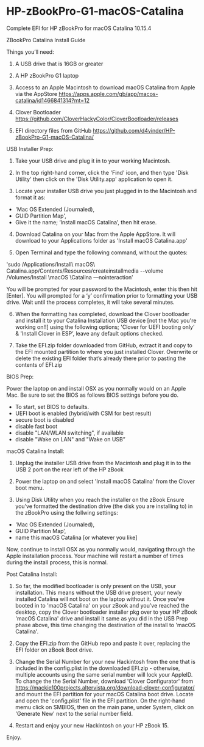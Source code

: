 # HP-zBookPro-G1-macOS-Catalina
Complete EFI for HP zBookPro for macOS Catalina 10.15.4

ZBookPro Catalina Install Guide

Things you’ll need:

1. A USB drive that is 16GB or greater

2. A HP zBookPro G1 laptop

3. Access to an Apple Macintosh to download macOS Catalina from Apple via the AppStore https://apps.apple.com/gb/app/macos-catalina/id1466841314?mt=12

4. Clover Bootloader https://github.com/CloverHackyColor/CloverBootloader/releases

5. EFI directory files from GitHub https://github.com/d4vinder/HP-zBookPro-G1-macOS-Catalina/

USB Installer Prep: 
1. Take your USB drive and plug it in to your working Macintosh.

2. In the top right-hand corner, click the 'Find' icon, and then type 'Disk Utility' then click on the 'Disk Utility.app' application to open it. 

3. Locate your installer USB drive you just plugged in to the Macintosh and format it as:
- 'Mac OS Extended (Journaled), 
- GUID Partition Map',
- Give it the name; ‘Install macOS Catalina’, then hit erase.

4. Download Catalina on your Mac from the Apple AppStore. It will download to your Applications folder as 'Install macOS Catalina.app'

5. Open Terminal and type the following command, without the quotes:

'sudo /Applications/Install\ macOS\ Catalina.app/Contents/Resources/createinstallmedia --volume /Volumes/Install \macOS \Catalina —nointeraction’

You will be prompted for your password to the Macintosh, enter this then hit [Enter]. You will prompted for a ‘y’ confirmation prior to formatting your USB drive. Wait until the process completes, it will take several minutes.
 
6. When the formatting has completed, download the Clover bootloader and install it to your Catalina Installation USB device [not the Mac you're working on!!] using the following options; 'Clover for UEFI booting only’ & 'Install Clover in ESP’, leave any default options checked.

7. Take the EFI.zip folder downloaded from GitHub, extract it and copy to the EFI mounted partition to where you just installed Clover. Overwrite or delete the existing EFI folder that’s already there prior to pasting the contents of EFI.zip

BIOS Prep:

Power the laptop on and install OSX as you normally would on an Apple Mac. Be sure to set the BIOS as follows BIOS settings before you do.
- To start, set BIOS to defaults.
- UEFI boot is enabled (hybrid/with CSM for best result)
- secure boot is disabled
- disable fast boot
- disable "LAN/WLAN switching", if available
- disable "Wake on LAN" and "Wake on USB”

macOS Catalina Install:

1. Unplug the installer USB drive from the Macintosh and plug it in to the USB 2 port on the rear left of the HP zBook

2. Power the laptop on and select 'Install macOS Catalina' from the Clover boot menu. 

3. Using Disk Utility when you reach the installer on the zBook Ensure you’ve formatted the destination drive (the disk you are installing to) in the zBookPro using the follwing settings:

- 'Mac OS Extended (Journaled), 
- GUID Partition Map’, 
- name this macOS Catalina [or whatever you like]

Now, continue to install OSX as you normally would, navigating through the  Apple installation process. Your machine will restart a number of times during the install process, this is normal. 

Post Catalina Install:

1. So far, the modified bootloader is only present on the USB, your installation. This means without the USB drive present, your newly installed Catalina will not boot on the laptop without it. Once you’ve booted in to 'macOS Catalina' on your zBook and you’ve reached the desktop, copy the Clover bootloader installer pkg over to your HP zBook 'macOS Catalina' drive and install it same as you did in the USB Prep phase above, this time changing the destination of the install to 'macOS Catalina'.

2. Copy the EFI.zip from the GitHub repo and paste it over, replacing the EFI folder on zBook Boot drive. 

3. Change the Serial Number for your new Hackintosh from the one that is included in the config.plist in the downloaded EFI.zip - otherwise, multiple accounts using the same serial number will lock your AppleID. To change the the Serial Number, download 'Clover Configurator' from https://mackie100projects.altervista.org/download-clover-configurator/ and mount the EFI partition for your macOS Catalina boot drive. Locate and open the 'config.plist' file in the EFI partition. On the right-hand memu click on SMBIOS, then on the main pane, under System, click on 'Generate New' next to the serial number field.

4. Restart and enjoy your new Hackintosh on your HP zBook 15.

Enjoy. 
